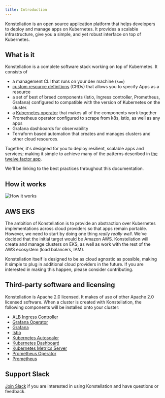 ```yaml
---
title: Introduction
---
```


Konstellation is an open source application platform that helps developers to deploy and manage apps on Kubernetes. It provides a scalable infrastructure, give you a simple, and yet robust interface on top of Kubernetes.

## What is it

Konstellation is a complete software stack working on top of Kubernetes. It consists of

* a management CLI that runs on your dev machine (`kon`)
* [custom resource definitions](https://kubernetes.io/docs/tasks/extend-kubernetes/custom-resources/custom-resource-definitions/) (CRDs) that allows you to specify Apps as a resource
* a set of best of breed components (Istio, Ingress controller, Prometheus, Grafana) configured to compatible with the version of Kubernetes on the cluster.
* a [Kubernetes operator](https://kubernetes.io/docs/concepts/extend-kubernetes/operator/) that makes all of the components work together
* Prometheus operator configured to scrape from k8s, istio, as well as any apps
* Grafana dashboards for observability
* Terraform based automation that creates and manages clusters and other cloud resources.

Together, it's designed for you to deploy resilient, scalable apps and services; making it simple to achieve many of the patterns described in [the twelve factor app](https://12factor.net/).

We'll be linking to the best practices throughout this documentation.

## How it works

![How it works](/img/how-it-works.svg)

## AWS EKS

The ambition of Konstellation is to provide an abstraction over Kubernetes implementations across cloud providers so that apps remain portable. However, we need to start by doing one thing _really_ _really_ _well_. We've decided that the initial target would be Amazon AWS. Konstellation will create and manage clusters on EKS, as well as work with the rest of the AWS ecosystem (load balancers, IAM).

Konstellation itself is designed to be as cloud agnostic as possible, making it simple to plug in additional cloud providers in the future. If you are interested in making this happen, please consider contributing.

## Third-party software and licensing

Konstellation is Apache 2.0 licensed. It makes of use of other Apache 2.0 licensed software. When a cluster is created with Konstellation, the following components will be installed onto your cluster:

* [ALB Ingress Controller](https://github.com/kubernetes-sigs/aws-alb-ingress-controller)
* [Grafana Operator](https://github.com/integr8ly/grafana-operator)
* [Grafana](https://github.com/grafana/grafana)
* [Istio](https://istio.io/)
* [Kubernetes Autoscaler](https://github.com/kubernetes/autoscaler/tree/master/cluster-autoscaler)
* [Kubernetes Dashboard](https://kubernetes.io/docs/tasks/access-application-cluster/web-ui-dashboard/)
* [Kubernetes Metrics Server](https://github.com/kubernetes-sigs/metrics-server)
* [Prometheus Operator](https://github.com/coreos/prometheus-operator)
* [Prometheus](https://prometheus.io/)

## Support Slack

[Join Slack](https://join.slack.com/t/kon-users/shared_invite/zt-fm64885u-QSlL0VQUJdZ_rcQBaZ81ug) if you  are interested in using Konstellation and have questions or feedback.
